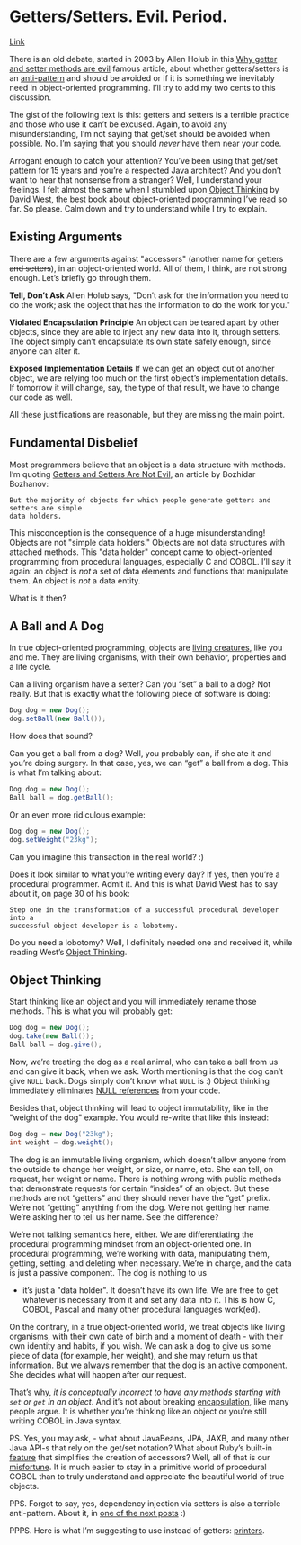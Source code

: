 # Getters/Setters. Evil. Period.

[Link](https://www.yegor256.com/2014/09/16/getters-and-setters-are-evil.html)

There is an old debate, started in 2003 by Allen Holub in this
[Why getter and setter methods are evil](http://www.javaworld.com/article/2073723/core-java/why-getter-and-setter-methods-are-evil.html)
famous article, about whether getters/setters is an
[anti-pattern](https://www.yegor256.com/2016/02/03/design-patterns-and-anti-patterns.html)
and should be avoided or if it is something we inevitably need in object-oriented
programming. I’ll try to add my two cents to this discussion.

The gist of the following text is this: getters and setters is a terrible practice and
those who use it can’t be excused. Again, to avoid any misunderstanding,
I’m not saying that get/set should be avoided when possible. No. I’m saying that you
should *never* have them near your code.

Arrogant enough to catch your attention? You’ve been using that get/set pattern for
15 years and you’re a respected Java architect? And you don’t want to hear that
nonsense from a stranger? Well, I understand your feelings. I felt almost the same
when I stumbled upon
[Object Thinking](http://amzn.to/266oJr4) by David West, the best book about
object-oriented programming I’ve read so far. So please. Calm down and try to
understand while I try to explain.


## Existing Arguments

There are a few arguments against "accessors" (another name for getters
~~and setters~~), in an object-oriented world. All of them, I think, are not strong
enough. Let’s briefly go through them.

**Tell, Don’t Ask** Allen Holub says, "Don’t ask for the information you need to do
the work; ask the object that has the information to do the work for you."

**Violated Encapsulation Principle** An object can be teared apart by other objects,
since they are able to inject any new data into it, through setters. The object
simply can’t encapsulate its own state safely enough, since anyone can alter it.

**Exposed Implementation Details** If we can get an object out of another object, we
are relying too much on the first object’s implementation details. If tomorrow it
will change, say, the type of that result, we have to change our code as well.

All these justifications are reasonable, but they are missing the main point.


## Fundamental Disbelief

Most programmers believe that an object is a data structure with methods. I’m quoting
[Getters and Setters Are Not Evil](http://java.dzone.com/articles/getters-and-setters-are-not),
an article by Bozhidar Bozhanov:

```
But the majority of objects for which people generate getters and setters are simple
data holders.
```

This misconception is the consequence of a huge misunderstanding! Objects are not
"simple data holders." Objects are not data structures with attached methods. This
"data holder" concept came to object-oriented programming from procedural languages,
especially C and COBOL. I’ll say it again: an object is *not* a set of data elements
and functions that manipulate them. An object is *not* a data entity.

What is it then?


## A Ball and A Dog

In true object-oriented programming, objects are
[living creatures](https://www.yegor256.com/2014/11/20/seven-virtues-of-good-object.html),
like you and me. They are living organisms, with their own behavior, properties and
a life cycle.

Can a living organism have a setter? Can you “set” a ball to a dog? Not really. But
that is exactly what the following piece of software is doing:

```java
Dog dog = new Dog();
dog.setBall(new Ball());
```

How does that sound?

Can you get a ball from a dog? Well, you probably can, if she ate it and you’re
doing surgery. In that case, yes, we can “get” a ball from a dog. This is what I’m
talking about:

```java
Dog dog = new Dog();
Ball ball = dog.getBall();
```

Or an even more ridiculous example:

```java
Dog dog = new Dog();
dog.setWeight("23kg");
```

Can you imagine this transaction in the real world? :)

Does it look similar to what you’re writing every day? If yes, then you’re a
procedural programmer. Admit it. And this is what David West has to say about it, on
page 30 of his book:

```
Step one in the transformation of a successful procedural developer into a
successful object developer is a lobotomy.
```

Do you need a lobotomy? Well, I definitely needed one and received it, while reading
West’s [Object Thinking](http://amzn.to/266oJr4).


## Object Thinking

Start thinking like an object and you will immediately rename those methods. This is what you will probably get:

```java
Dog dog = new Dog();
dog.take(new Ball());
Ball ball = dog.give();
```

Now, we’re treating the dog as a real animal, who can take a ball from us and can
give it back, when we ask. Worth mentioning is that the dog can’t give `NULL` back.
Dogs simply don’t know what `NULL` is :) Object thinking immediately eliminates
[NULL references](https://www.yegor256.com/2014/05/13/why-null-is-bad.html)
from your code.

Besides that, object thinking will lead to object immutability, like in the "weight
of the dog" example. You would re-write that like this instead:

```java
Dog dog = new Dog("23kg");
int weight = dog.weight();
```

The dog is an immutable living organism, which doesn’t allow anyone from the outside
to change her weight, or size, or name, etc. She can tell, on request, her weight or
name. There is nothing wrong with public methods that demonstrate requests for
certain “insides” of an object. But these methods are not “getters” and they should
never have the “get” prefix. We’re not “getting” anything from the dog. We’re not
getting her name. We’re asking her to tell us her name. See the difference?

We’re not talking semantics here, either. We are differentiating the procedural
programming mindset from an object-oriented one. In procedural programming, we’re
working with data, manipulating them, getting, setting, and deleting when necessary.
We’re in charge, and the data is just a passive component. The dog is nothing to us
- it’s just a "data holder". It doesn’t have its own life. We are free to get
whatever is necessary from it and set any data into it. This is how C, COBOL, Pascal
and many other procedural languages work(ed).

On the contrary, in a true object-oriented world, we treat objects like living
organisms, with their own date of birth and a moment of death - with their own
identity and habits, if you wish. We can ask a dog to give us some piece of data
(for example, her weight), and she may return us that information. But we always
remember that the dog is an active component. She decides what will happen after our
request.

That’s why, *it is conceptually incorrect to have any methods starting with `set` or
`get` in an object*. And it’s not about breaking
[encapsulation](https://www.yegor256.com/2016/11/21/naked-data.html), like many
people argue. It is whether you’re thinking like an object or you’re still writing
COBOL in Java syntax.

PS. Yes, you may ask, - what about JavaBeans, JPA, JAXB, and many other Java API-s that rely on the get/set notation? What about Ruby’s built-in
[feature](http://ruby-doc.org/docs/ruby-doc-bundle/UsersGuide/rg/accessors.html)
that simplifies the creation of accessors? Well, all of that is our
[misfortune](https://www.yegor256.com/2013/12/29/proto.html). It is much easier to
stay in a primitive world of procedural COBOL than to truly understand and
appreciate the beautiful world of true objects.

PPS. Forgot to say, yes, dependency injection via setters is also a terrible anti-pattern. About it, in
[one of the next posts](https://www.yegor256.com/2014/10/03/di-containers-are-evil.html) :)

PPPS. Here is what I’m suggesting to use instead of getters:
[printers](https://www.yegor256.com/2016/04/05/printers-instead-of-getters.html).
